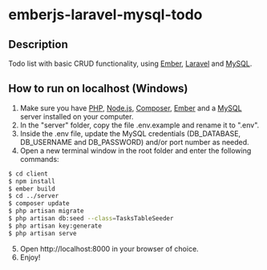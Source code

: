 # emberjs-laravel-mysql-todo
## Description
Todo list with basic CRUD functionality, using [Ember](https://emberjs.com), [Laravel](https://laravel.com) and [MySQL](https://www.mysql.com).

## How to run on localhost (Windows)
 1. Make sure you have [PHP](https://php.net), [Node.js](https://nodejs.org), [Composer](https://getcomposer.org), [Ember](https://emberjs.com) and a [MySQL](https://www.mysql.com) server installed on your computer.
 2. In the "server" folder, copy the file .env.example and rename it to ".env".
 3. Inside the .env file, update the MySQL credentials (DB_DATABASE, DB_USERNAME and DB_PASSWORD) and/or port number as needed.
 4. Open a new terminal window in the root folder and enter the following commands:
 ```sh
 $ cd client 
 $ npm install
 $ ember build
 $ cd ../server
 $ composer update
 $ php artisan migrate
 $ php artisan db:seed --class=TasksTableSeeder
 $ php artisan key:generate
 $ php artisan serve
 ```
 5. Open http://localhost:8000 in your browser of choice.
 6. Enjoy!
